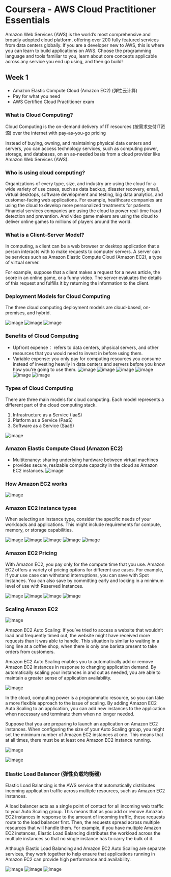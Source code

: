 # Coursera - AWS Cloud Practitioner Essentials

Amazon Web Services (AWS) is the world’s most comprehensive and broadly adopted cloud platform, offering over 200 fully featured services from data centers globally. If you are a developer new to AWS, this is where you can learn to build applications on AWS. Choose the programming language and tools familiar to you, learn about core concepts applicable across any service you end up using, and then go build!

## Week 1

- Amazon Elastic Compute Cloud (Amazon EC2) (弹性云计算)
- Pay for what you need
- AWS Certified Cloud Practitioner exam

### What is Cloud Computing?

Cloud Computing is the on-demand delivery of IT resources (按需求交付IT资源) over the internet with pay-as-you-go pricing

Instead of buying, owning, and maintaining physical data centers and servers, you can access technology services, such as computing power, storage, and databases, on an as-needed basis from a cloud provider like Amazon Web Services (AWS).

### Who is using cloud computing?

Organizations of every type, size, and industry are using the cloud for a wide variety of use cases, such as data backup, disaster recovery, email, virtual desktops, software development and testing, big data analytics, and customer-facing web applications. For example, healthcare companies are using the cloud to develop more personalized treatments for patients. Financial services companies are using the cloud to power real-time fraud detection and prevention. And video game makers are using the cloud to deliver online games to millions of players around the world.

### What is a Client-Server Model?

In computing, a client can be a web browser or desktop application that a person interacts with to make requests to computer servers. A server can be services such as Amazon Elastic Compute Cloud (Amazon EC2), a type of virtual server.

For example, suppose that a client makes a request for a news article, the score in an online game, or a funny video. The server evaluates the details of this request and fulfills it by returning the information to the client.

### Deployment Models for Cloud Computing

The three cloud computing deployment models are cloud-based, on-premises, and hybrid.

![image](https://user-images.githubusercontent.com/60442877/155901467-d5b1afef-b486-4097-a090-af24685c0758.png)
![image](https://user-images.githubusercontent.com/60442877/155901473-987dba38-2984-4de8-b4ab-78cffb356063.png)
![image](https://user-images.githubusercontent.com/60442877/155901557-e856299c-f147-448f-b49e-343353f0c409.png)

### Benefits of Cloud Computing

- Upfront expense： refers to data centers, physical servers, and other resources that you would need to invest in before using them.
- Variable expense: you only pay for computing resources you consume instead of investing heavily in data centers and servers before you know how you’re going to use them.
![image](https://user-images.githubusercontent.com/60442877/155901745-5feb3be7-9bb5-4c4e-896e-e39354d401c4.png)
![image](https://user-images.githubusercontent.com/60442877/155901765-d11e2815-bb69-4993-957d-e3d481e9cfc9.png)
![image](https://user-images.githubusercontent.com/60442877/155901819-d28d3f04-3177-4fc4-a7d5-7b702745a344.png)
![image](https://user-images.githubusercontent.com/60442877/155901868-5c7e2987-7fbf-4467-a192-2b8e4e66b208.png)
![image](https://user-images.githubusercontent.com/60442877/155901908-1638314f-1541-40fb-9d80-3e5b16d77d47.png)
![image](https://user-images.githubusercontent.com/60442877/155901956-d01d1919-2149-4cda-9b97-317f6025bfe4.png)

### Types of Cloud Computing

There are three main models for cloud computing. Each model represents a different part of the cloud computing stack.

1. Infrastructure as a Service (IaaS)
2. Platform as a Service (PaaS)
3. Software as a Service (SaaS)

![image](https://user-images.githubusercontent.com/60442877/155902460-f3f9891d-8eea-47a3-b956-4f99bda33dde.png)

### Amazon Elastic Compute Cloud (Amazon EC2)

- Multitenancy: sharing underlying hardware between virtual machines 
- provides secure, resizable compute capacity in the cloud as Amazon EC2 instances. 
![image](https://user-images.githubusercontent.com/60442877/155903086-8251e4e2-5692-4947-b5ca-7b7cd684b65f.png)

### How Amazon EC2 works

![image](https://user-images.githubusercontent.com/60442877/155903103-2bd6831f-e736-40de-a903-f63967efb884.png)

### Amazon EC2 instance types

When selecting an instance type, consider the specific needs of your workloads and applications. This might include requirements for compute, memory, or storage capabilities.

![image](https://user-images.githubusercontent.com/60442877/155904924-ddd86719-890e-4cbf-bf1b-b7f6295024ce.png)
![image](https://user-images.githubusercontent.com/60442877/155905028-f09056a2-1b95-4057-9016-9dc649a89789.png)
![image](https://user-images.githubusercontent.com/60442877/155905101-2536c597-4662-4dab-a01e-411d6251c183.png)
![image](https://user-images.githubusercontent.com/60442877/155905147-53a9afad-3f86-4b78-b838-94cfa0bef3a0.png)
![image](https://user-images.githubusercontent.com/60442877/155905270-86a8670f-df2a-4a26-9a72-fec430ac9024.png)

### Amazon EC2 Pricing

With Amazon EC2, you pay only for the compute time that you use. Amazon EC2 offers a variety of pricing options for different use cases. For example, if your use case can withstand interruptions, you can save with Spot Instances. You can also save by committing early and locking in a minimum level of use with Reserved Instances.

![image](https://user-images.githubusercontent.com/60442877/155905603-dcd63af8-456f-4b00-bdeb-458fc6aaa43f.png)
![image](https://user-images.githubusercontent.com/60442877/155905785-4f5fde4a-ed00-4228-9ec8-66935348669b.png)
![image](https://user-images.githubusercontent.com/60442877/155905835-830d4dfa-7d19-4163-b0cf-92cc1f653040.png)
![image](https://user-images.githubusercontent.com/60442877/155906285-c6732dae-2a36-4333-bb1d-82a0c93c9625.png)


### Scaling Amazon EC2

![image](https://user-images.githubusercontent.com/60442877/155906665-14cf7cc3-b945-43d4-b42b-d27c74039e2b.png)

Amazon EC2 Auto Scaling: If you’ve tried to access a website that wouldn’t load and frequently timed out, the website might have received more requests than it was able to handle. This situation is similar to waiting in a long line at a coffee shop, when there is only one barista present to take orders from customers.

Amazon EC2 Auto Scaling enables you to automatically add or remove Amazon EC2 instances in response to changing application demand. By automatically scaling your instances in and out as needed, you are able to maintain a greater sense of application availability.

![image](https://user-images.githubusercontent.com/60442877/155906819-50d47ac7-66da-4dae-b3de-89fda4d3f852.png)

In the cloud, computing power is a programmatic resource, so you can take a more flexible approach to the issue of scaling. By adding Amazon EC2 Auto Scaling to an application, you can add new instances to the application when necessary and terminate them when no longer needed.

Suppose that you are preparing to launch an application on Amazon EC2 instances. When configuring the size of your Auto Scaling group, you might set the minimum number of Amazon EC2 instances at one. This means that at all times, there must be at least one Amazon EC2 instance running.

![image](https://user-images.githubusercontent.com/60442877/155907210-fac4308b-b0c4-4210-81c7-2d37001fc446.png)

![image](https://user-images.githubusercontent.com/60442877/155907251-9b2c0ba4-8797-4a1c-a857-1360568535d4.png)

### Elastic Load Balancer (弹性负载均衡器)

Elastic Load Balancing is the AWS service that automatically distributes incoming application traffic across multiple resources, such as Amazon EC2 instances. 

A load balancer acts as a single point of contact for all incoming web traffic to your Auto Scaling group. This means that as you add or remove Amazon EC2 instances in response to the amount of incoming traffic, these requests route to the load balancer first. Then, the requests spread across multiple resources that will handle them. For example, if you have multiple Amazon EC2 instances, Elastic Load Balancing distributes the workload across the multiple instances so that no single instance has to carry the bulk of it. 

Although Elastic Load Balancing and Amazon EC2 Auto Scaling are separate services, they work together to help ensure that applications running in Amazon EC2 can provide high performance and availability. 

![image](https://user-images.githubusercontent.com/60442877/155910646-b9fde18b-c1e9-4111-bed9-7d7e58037768.png)
![image](https://user-images.githubusercontent.com/60442877/155910655-3585bac6-6f25-4abb-8405-e464df54e1af.png)
![image](https://user-images.githubusercontent.com/60442877/155910670-a1342f9a-5220-4431-bb7a-b2172804e4cd.png)





